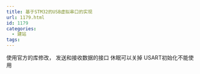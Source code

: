 ```yaml
---
title: 基于STM32的USB虚拟串口的实现
url: 1179.html
id: 1179
categories:
  - 建站
tags:
---
```


使用官方的库修改， 发送和接收数据的接口 休眠可以关掉 USART初始化不能使用